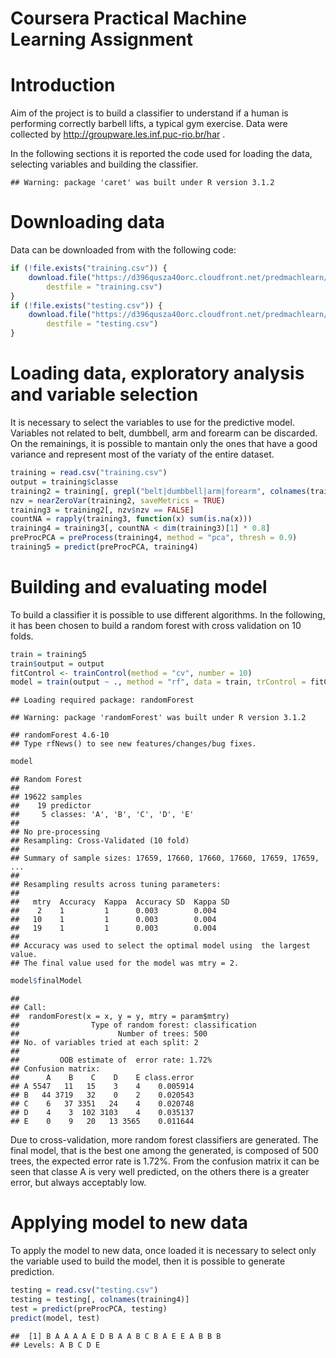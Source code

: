 Coursera Practical Machine Learning Assignment
========================================================
# Introduction
Aim of the project is to build a classifier to understand if a human is performing correctly barbell lifts, a typical gym exercise.
Data were collected by http://groupware.les.inf.puc-rio.br/har .

In the following sections it is reported the code used for loading the data, selecting variables and building the classifier.


```
## Warning: package 'caret' was built under R version 3.1.2
```


# Downloading data
Data can be downloaded from with the following code:

```r
if (!file.exists("training.csv")) {
    download.file("https://d396qusza40orc.cloudfront.net/predmachlearn/pml-training.csv", 
        destfile = "training.csv")
}
if (!file.exists("testing.csv")) {
    download.file("https://d396qusza40orc.cloudfront.net/predmachlearn/pml-testing.csv", 
        destfile = "testing.csv")
}
```


# Loading data, exploratory analysis and variable selection
It is necessary to select the variables to use for the predictive model. Variables not related to belt, dumbbell, arm and forearm can be discarded. On the remainings, it is possible to mantain only the ones that have a good variance and represent most of the variaty of the entire dataset.

```r
training = read.csv("training.csv")
output = training$classe
training2 = training[, grepl("belt|dumbbell|arm|forearm", colnames(training))]
nzv = nearZeroVar(training2, saveMetrics = TRUE)
training3 = training2[, nzv$nzv == FALSE]
countNA = rapply(training3, function(x) sum(is.na(x)))
training4 = training3[, countNA < dim(training3)[1] * 0.8]
preProcPCA = preProcess(training4, method = "pca", thresh = 0.9)
training5 = predict(preProcPCA, training4)
```


# Building and evaluating model
To build a classifier it is possible to use different algorithms. In the following, it has been chosen to build a random forest with cross validation on 10 folds.


```r
train = training5
train$output = output
fitControl <- trainControl(method = "cv", number = 10)
model = train(output ~ ., method = "rf", data = train, trControl = fitControl)
```

```
## Loading required package: randomForest
```

```
## Warning: package 'randomForest' was built under R version 3.1.2
```

```
## randomForest 4.6-10
## Type rfNews() to see new features/changes/bug fixes.
```

```r
model
```

```
## Random Forest 
## 
## 19622 samples
##    19 predictor
##     5 classes: 'A', 'B', 'C', 'D', 'E' 
## 
## No pre-processing
## Resampling: Cross-Validated (10 fold) 
## 
## Summary of sample sizes: 17659, 17660, 17660, 17660, 17659, 17659, ... 
## 
## Resampling results across tuning parameters:
## 
##   mtry  Accuracy  Kappa  Accuracy SD  Kappa SD
##    2    1         1      0.003        0.004   
##   10    1         1      0.003        0.004   
##   19    1         1      0.003        0.004   
## 
## Accuracy was used to select the optimal model using  the largest value.
## The final value used for the model was mtry = 2.
```

```r
model$finalModel
```

```
## 
## Call:
##  randomForest(x = x, y = y, mtry = param$mtry) 
##                Type of random forest: classification
##                      Number of trees: 500
## No. of variables tried at each split: 2
## 
##         OOB estimate of  error rate: 1.72%
## Confusion matrix:
##      A    B    C    D    E class.error
## A 5547   11   15    3    4    0.005914
## B   44 3719   32    0    2    0.020543
## C    6   37 3351   24    4    0.020748
## D    4    3  102 3103    4    0.035137
## E    0    9   20   13 3565    0.011644
```


Due to cross-validation, more random forest classifiers are generated. The final model, that is the best one among the generated, is composed of 500 trees, the expected error rate is 1.72%. From the confusion matrix it can be seen that classe A is very well predicted, on the others there is a greater error, but always acceptably low.

# Applying model to new data
To apply the model to new data, once loaded it is necessary to select only the variable used to build the model, then it is possible to generate prediction.

```r
testing = read.csv("testing.csv")
testing = testing[, colnames(training4)]
test = predict(preProcPCA, testing)
predict(model, test)
```

```
##  [1] B A A A A E D B A A B C B A E E A B B B
## Levels: A B C D E
```



